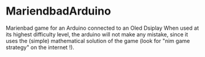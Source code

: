 # MariendbadArduino
Marienbad game for an Arduino connected to an Oled Dsiplay
When used at its highest difficulty level, the arduino
will not make any mistake, since it uses the (simple) mathematical solution
of the game (look for "nim game strategy" on the internet !).
